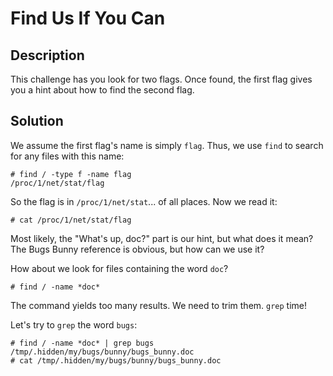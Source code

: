 # Find Us If You Can

## Description

This challenge has you look for two flags.
Once found, the first flag gives you a hint about how to find the second flag.

## Solution

We assume the first flag's name is simply `flag`.
Thus, we use `find` to search for any files with this name:
```
# find / -type f -name flag
/proc/1/net/stat/flag
```
So the flag is in `/proc/1/net/stat`... of all places.
Now we read it:
```
# cat /proc/1/net/stat/flag
```

Most likely, the "What's up, doc?" part is our hint, but what does it mean?
The Bugs Bunny reference is obvious, but how can we use it?

How about we look for files containing the word `doc`?
```
# find / -name *doc*
```
The command yields too many results.
We need to trim them.
`grep` time!

Let's try to `grep` the word `bugs`:
```
# find / -name *doc* | grep bugs
/tmp/.hidden/my/bugs/bunny/bugs_bunny.doc
# cat /tmp/.hidden/my/bugs/bunny/bugs_bunny.doc
```
